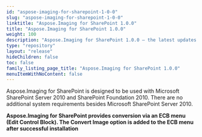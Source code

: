 ```yaml
---
id: "aspose-imaging-for-sharepoint-1-0-0"
slug: "aspose-imaging-for-sharepoint-1-0-0"
linktitle: "Aspose.Imaging for SharePoint 1.0.0"
title: "Aspose.Imaging for SharePoint 1.0.0"
weight: 100
description: "Aspose.Imaging for SharePoint 1.0.0 – the latest updates and fixes."
type: "repository"
layout: "release"
hideChildren: false
toc: false
family_listing_page_title: "Aspose.Imaging for SharePoint 1.0.0"
menuItemWithNoContent: false
---
```


Aspose.Imaging for SharePoint is designed to be used with Microsoft SharePoint Server 2010 and SharePoint Foundation 2010. There are no additional system requirements besides Microsoft SharePoint Server 2010.

**Aspose.Imaging for SharePoint provides conversion via an ECB menu (Edit Control Block). The Convert Image option is added to the ECB menu after successful installation**
